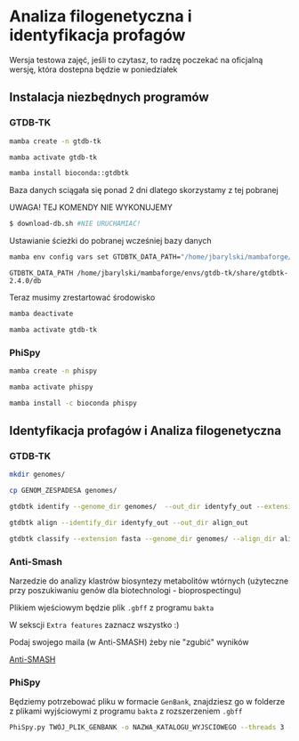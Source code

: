 # Analiza filogenetyczna i identyfikacja profagów

Wersja testowa zajęć, jeśli to czytasz, to radzę poczekać na oficjalną wersję, która dostepna będzie w poniedziałek

## Instalacja niezbędnych programów

### GTDB-TK
```bash
mamba create -n gtdb-tk
```
```bash
mamba activate gtdb-tk
```
```bash
mamba install bioconda::gtdbtk
```
Baza danych sciągała się ponad 2 dni dlatego skorzystamy z tej pobranej

UWAGA! TEJ KOMENDY NIE WYKONUJEMY 
```bash
$ download-db.sh #NIE URUCHAMIAĆ!
```
Ustawianie ścieżki do pobranej wcześniej bazy danych

```bash
mamba env config vars set GTDBTK_DATA_PATH="/home/jbarylski/mambaforge/envs/gtdb-tk/share/gtdbtk-2.4.0/db";
```

`GTDBTK_DATA_PATH /home/jbarylski/mambaforge/envs/gtdb-tk/share/gtdbtk-2.4.0/db`

Teraz musimy zrestartować środowisko
```bash
mamba deactivate
```
```bash
mamba activate gtdb-tk
```

### PhiSpy

```bash
mamba create -n phispy
```
```bash
mamba activate phispy
```
```bash
mamba install -c bioconda phispy
```

## Identyfikacja profagów i Analiza filogenetyczna

### GTDB-TK

```bash
mkdir genomes/
```

```bash
cp GENOM_ZESPADESA genomes/
```

```bash
gtdbtk identify --genome_dir genomes/  --out_dir identyfy_out --extension fasta  --cpus 3
```

```bash
gtdbtk align --identify_dir identyfy_out --out_dir align_out
```

```bash
gtdbtk classify --extension fasta --genome_dir genomes/ --align_dir align_out --out_dir classify_out --skip_ani_screen --cpus 3
```

### Anti-Smash

Narzedzie do analizy klastrów biosyntezy metabolitów wtórnych (użyteczne przy poszukiwaniu genów dla biotechnologi - bioprospectingu)

Plikiem wjeściowym będzie plik `.gbff` z programu `bakta`

W sekscji `Extra features` zaznacz wszystko :)

Podaj swojego maila (w Anti-SMASH) żeby nie "zgubić" wyników

[Anti-SMASH](https://antismash.secondarymetabolites.org/#!/start)

### PhiSpy

Będziemy potrzebować pliku w formacie `GenBank`, znajdziesz go w folderze z plikami wyjściowymi z programu `bakta` z rozszerzeniem `.gbff`

```bash
PhiSpy.py TWÓJ_PLIK_GENBANK -o NAZWA_KATALOGU_WYJSCIOWEGO --threads 3 --output_choice 7
```
